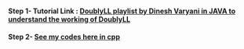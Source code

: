 ####  **Step 1-** Tutorial Link :  [DoublyLL playlist by Dinesh Varyani in JAVA to understand the working of DoublyLL](https://www.youtube.com/playlist?list=PLNHfyyYCskACGCIxEbTEVrgZAsQrPiwy6)

#### **Step 2-** [See my codes here in cpp  ](doublyLinkedList.cpp)
